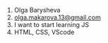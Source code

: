 1. Olga Barysheva
2. olga.makarova.13@gmail.com
3. I want to start learning JS
4. HTML, CSS, VScode
